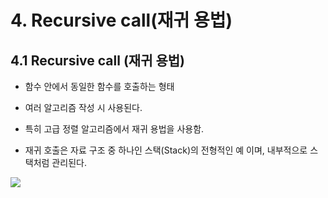 # 4. Recursive call(재귀 용법)

## 4.1 Recursive call (재귀 용법)

* 함수 안에서 동일한 함수를 호출하는 형태
* 여러 알고리즘 작성 시 사용된다.
* 특히 고급 정렬 알고리즘에서 재귀 용법을 사용함.

* 재귀 호출은 자료 구조 중 하나인 스택(Stack)의 전형적인 예 이며, 내부적으로 스택처럼 관리된다.



<img src="https://www.fun-coding.org/00_Images/recursivecall.png" />